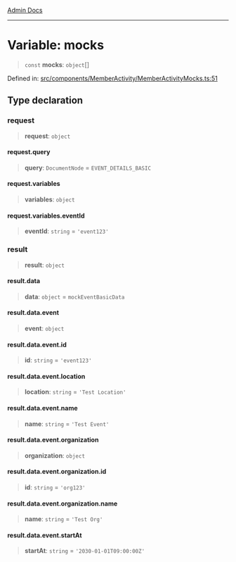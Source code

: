 [Admin Docs](/)

***

# Variable: mocks

> `const` **mocks**: `object`[]

Defined in: [src/components/MemberActivity/MemberActivityMocks.ts:51](https://github.com/PalisadoesFoundation/talawa-admin/blob/main/src/components/MemberActivity/MemberActivityMocks.ts#L51)

## Type declaration

### request

> **request**: `object`

#### request.query

> **query**: `DocumentNode` = `EVENT_DETAILS_BASIC`

#### request.variables

> **variables**: `object`

#### request.variables.eventId

> **eventId**: `string` = `'event123'`

### result

> **result**: `object`

#### result.data

> **data**: `object` = `mockEventBasicData`

#### result.data.event

> **event**: `object`

#### result.data.event.id

> **id**: `string` = `'event123'`

#### result.data.event.location

> **location**: `string` = `'Test Location'`

#### result.data.event.name

> **name**: `string` = `'Test Event'`

#### result.data.event.organization

> **organization**: `object`

#### result.data.event.organization.id

> **id**: `string` = `'org123'`

#### result.data.event.organization.name

> **name**: `string` = `'Test Org'`

#### result.data.event.startAt

> **startAt**: `string` = `'2030-01-01T09:00:00Z'`
